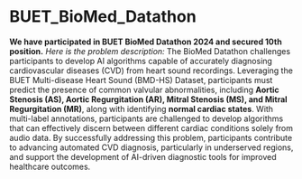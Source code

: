 # BUET_BioMed_Datathon

**We have participated in BUET BioMed Datathon 2024 and secured 10th position.** *Here is the problem description:*
The BioMed Datathon challenges participants to develop AI algorithms capable of accurately diagnosing cardiovascular diseases (CVD) from heart sound recordings. Leveraging the BUET Multi-disease Heart Sound (BMD-HS) Dataset, participants must predict the presence of common valvular abnormalities, including **Aortic Stenosis (AS), Aortic Regurgitation (AR), Mitral Stenosis (MS), and Mitral Regurgitation (MR)**, along with identifying **normal cardiac states**. With multi-label annotations, participants are challenged to develop algorithms that can effectively discern between different cardiac conditions solely from audio data. By successfully addressing this problem, participants contribute to advancing automated CVD diagnosis, particularly in underserved regions, and support the development of AI-driven diagnostic tools for improved healthcare outcomes.
